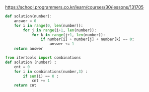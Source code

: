 https://school.programmers.co.kr/learn/courses/30/lessons/131705

```python
def solution(number):
    answer = 0
    for i in range(0, len(number)):
        for j in range(i+1, len(number)):
            for k in range(j+1, len(number)):
                if number[i] + number[j] + number[k] == 0:
                    answer += 1
    return answer
```

```python
from itertools import combinations
def solution (number) :
    cnt = 0
    for i in combinations(number,3) :
        if sum(i) == 0 :
            cnt += 1
    return cnt
```